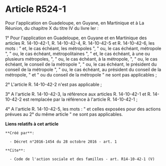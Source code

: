 # Article R524-1

Pour l'application en Guadeloupe, en Guyane, en Martinique et à La Réunion, du chapitre X du titre IV du livre Ier : 

1° Pour l'application en Guadeloupe, en Guyane et en Martinique des articles R. 14-10-42-1, R. 14-10-42-4, R. 14-10-42-5 et
R. 14-10-42-6, les mots : " et, le cas échéant, les métropoles ", " ou, le cas échéant, métropole ", " ou, le cas échéant,
métropolitaines ", " et, le cas échéant, à une ou plusieurs métropoles, ", " ou, le cas échéant, à la métropole, ", " ou, le
cas échéant, le conseil de la métropole ", " ou, le cas échéant, le président du conseil de la métropole ", " ou, le cas
échéant, au président du conseil de la métropole, " et " ou du conseil de la métropole " ne sont pas applicables ; 

2° L'article R. 14-10-42-2 n'est pas applicable ; 

3° A l'article R. 14-10-42-3, la référence aux articles R. 14-10-42-1 et R. 14-10-42-2 est remplacée par la référence à
l'article R. 14-10-42-1 ; 

4° A l'article R. 14-10-42-5, les mots : " et celles exposées pour des actions prévues au 2° du même article " ne sont pas
applicables.

**Liens relatifs à cet article**

	**Créé par**:

	  - Décret n°2016-1454 du 28 octobre 2016 - art. 1

	**Cite**:

	  - Code de l'action sociale et des familles - art. R14-10-42-1 (V)
